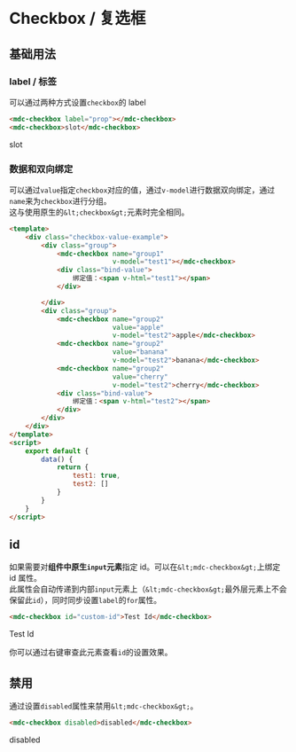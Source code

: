 # <i class="icon-checkbox"></i> <br/> Checkbox / 复选框

## 基础用法

### label / 标签

可以通过两种方式设置`checkbox`的 label

```HTML
<mdc-checkbox label="prop"></mdc-checkbox>
<mdc-checkbox>slot</mdc-checkbox>
```

<mdc-checkbox label="prop"></mdc-checkbox>
<mdc-checkbox>slot</mdc-checkbox>

### 数据和双向绑定

可以通过`value`指定`checkbox`对应的值，通过`v-model`进行数据双向绑定，通过`name`来为`checkbox`进行分组。  
这与使用原生的`&lt;checkbox&gt;`元素时完全相同。

```HTML
<template>
    <div class="checkbox-value-example">
        <div class="group">
            <mdc-checkbox name="group1"
                          v-model="test1"></mdc-checkbox>
            <div class="bind-value">
                绑定值：<span v-html="test1"></span>
            </div>

        </div>
        <div class="group">
            <mdc-checkbox name="group2"
                          value="apple"
                          v-model="test2">apple</mdc-checkbox>
            <mdc-checkbox name="group2"
                          value="banana"
                          v-model="test2">banana</mdc-checkbox>
            <mdc-checkbox name="group2"
                          value="cherry"
                          v-model="test2">cherry</mdc-checkbox>
            <div class="bind-value">
                绑定值：<span v-html="test2"></span>
            </div>
        </div>
    </div>
</template>
<script>
    export default {
        data() {
            return {
                test1: true,
                test2: []
            }
        }
    }
</script>
```

<checkbox-value-example></checkbox-value-example>

## id

如果需要对<strong>组件中原生`input`元素</strong>指定 id。可以在`&lt;mdc-checkbox&gt;`上绑定 id 属性。  
此属性会自动传递到内部`input`元素上（`&lt;mdc-checkbox&gt;`最外层元素上不会保留此`id`），同时同步设置`label`的`for`属性。

```HTML
<mdc-checkbox id="custom-id">Test Id</mdc-checkbox>
```

<mdc-checkbox id="custom-id">Test Id</mdc-checkbox>

你可以通过右键审查此元素查看`id`的设置效果。

## 禁用

通过设置`disabled`属性来禁用`&lt;mdc-checkbox&gt;`。
```HTML
<mdc-checkbox disabled>disabled</mdc-checkbox>
```

<mdc-checkbox disabled>disabled</mdc-checkbox>